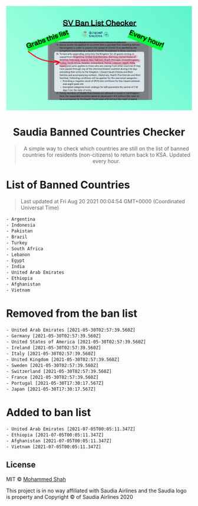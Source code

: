
<div align="center">
<img src="https://raw.githubusercontent.com/smashah/saudia-banned-country-list-checker/master/assets/bg.png"/>

# Saudia Banned Countries Checker

> A simple way to check which countries are still on the list of banned countries for residents (non-citizens) to return back to KSA.
> Updated every hour.

</div>


# List of Banned Countries
> Last updated at Fri Aug 20 2021 00:04:54 GMT+0000 (Coordinated Universal Time)

    - Argentina
	- Indonesia
	- Pakistan
	- Brazil
	- Turkey
	- South Africa
	- Lebanon
	- Egypt
	- India
	- United Arab Emirates
	- Ethiopia
	- Afghanistan
	- Vietnam

# Removed from the ban list

    - United Arab Emirates [2021-05-30T02:57:39.560Z]
	- Germany [2021-05-30T02:57:39.560Z]
	- United States of America [2021-05-30T02:57:39.560Z]
	- Ireland [2021-05-30T02:57:39.560Z]
	- Italy [2021-05-30T02:57:39.560Z]
	- United Kingdom [2021-05-30T02:57:39.560Z]
	- Sweden [2021-05-30T02:57:39.560Z]
	- Switzerland [2021-05-30T02:57:39.560Z]
	- France [2021-05-30T02:57:39.560Z]
	- Portugal [2021-05-30T17:30:17.567Z]
	- Japan [2021-05-30T17:30:17.567Z]

# Added to ban list

    - United Arab Emirates [2021-07-05T00:05:11.347Z]
	- Ethiopia [2021-07-05T00:05:11.347Z]
	- Afghanistan [2021-07-05T00:05:11.347Z]
	- Vietnam [2021-07-05T00:05:11.347Z]


## License

MIT © [Mohammed Shah](https://github.com/smashah)

This project is in no way affiliated with Saudia Airlines and the Saudia logo is property and Copyright © of Saudia Airlines 2020 
    